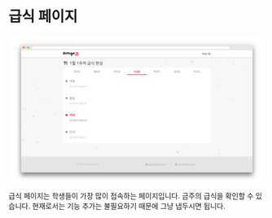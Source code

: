 # 급식 페이지

![](../.gitbook/assets/image%20%281%29.png)

급식 페이지는 학생들이 가장 많이 접속하는 페이지입니다. 금주의 급식을 확인할 수 있습니다. 현재로서는 기능 추가는 불필요하기 때문에 그냥 냅두시면 됩니다.

